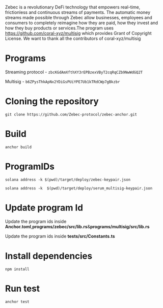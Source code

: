 Zebec is a revolutionary DeFi technology that empowers real-time, frictionless and continuous streams of payments. The automatic money streams made possible through Zebec allow businesses, employees and consumers to completely reimagine how they are paid, how they invest and how they buy products or services.The program uses https://github.com/coral-xyz/multisig which provides Grant of Copyright License. We want to thank all the contributors of coral-xyz/multisig

# Programs

Streaming protocol - `zbcKGdAmXfthXY3rEPBzexVByT2cqRqCZb9NwWdGQ2T`

Multisig - `b6ZPysThkApNx2YDiGsPUiYPE7Ub1kTRdCWp7gBkzbr`


# Cloning the repository
``` git clone https://github.com/Zebec-protocol/zebec-anchor.git ```
# Build 
``` anchor build ```
# ProgramIDs
```solana address -k $(pwd)/target/deploy/zebec-keypair.json ```
<br />

```solana address -k  $(pwd)/target/deploy/serum_multisig-keypair.json ```
# Update program Id
Update the program ids inside **Anchor.toml**,**programs/zebec/src/lib.rs**&**programs/multisig/src/lib.rs**
<br />

Update the program ids inside **tests/src/Constants.ts**
# Install dependencies
``` npm install ```
# Run test
``` anchor test ```

